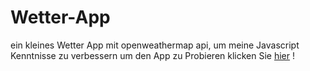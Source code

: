 # Wetter-App
ein kleines Wetter App mit openweathermap api, um meine Javascript Kenntnisse zu verbessern
um den App zu Probieren klicken Sie [hier](https://bleriotwafo.github.io/Wetter-App/) !
